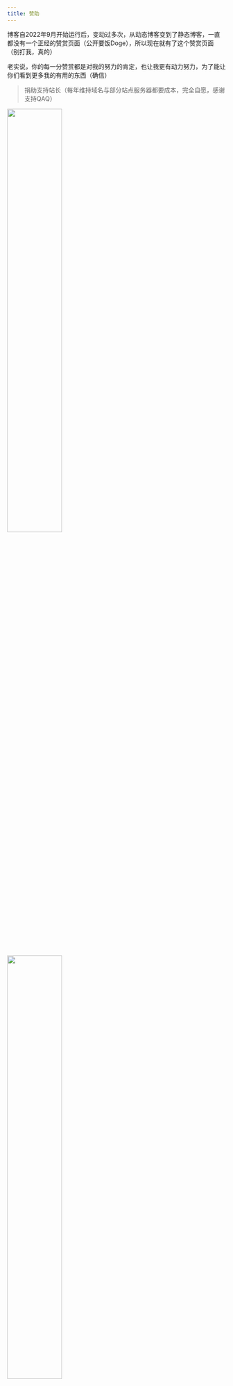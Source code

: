 ```yaml
---
title: 赞助
---
```

博客自2022年9月开始运行后，变动过多次，从动态博客变到了静态博客，一直都没有一个正经的赞赏页面（公开要饭Doge），所以现在就有了这个赞赏页面（别打我，真的）

老实说，你的每一分赞赏都是对我的努力的肯定，也让我更有动力努力，为了能让你们看到更多我的有用的东西（确信）

> 捐助支持站长（每年维持域名与部分站点服务器都要成本，完全自愿，感谢支持QAQ）

<img decoding="Quede" src="https://www.takagi.icu/image/qude.png" width="50%">


<img decoding="WeChat" src="https://npm.elemecdn.com/yzsong06@latest/source/image/Pay.png" width="50%">


